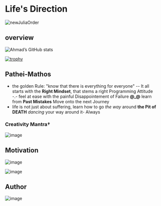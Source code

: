 # Life's Direction

![newJuliaOrder](https://user-images.githubusercontent.com/20923018/144691898-d3168a4e-d085-4587-abbd-008c421f884e.png)

## overview
![Ahmad’s GitHub stats](https://github-readme-stats.vercel.app/api?username=adamwillisXanax&show_icons=true&theme=tokyonight)


[![trophy](https://github-profile-trophy.vercel.app/?username=adamwillisXanax)](https://github.com/adamwillisXanax/github-profile-trophy)

## Pathei-Mathos


- the golden Rule: "know that there is everything for everyone"
-- It all starts with the __Right Mindset__, that stems a right Programming Attitude
-.- feel at ease with the painful Disappointement of Failure
**@_@** learn from **Past Mistakes**
 Move onto the next Journey
- life is not just about suffering, learn how to go _the way_  around **the Pit of DEATH** _dancing_ your way around it- Always

### Creativity Mantra†
![image](https://user-images.githubusercontent.com/20923018/144694561-eb705aa4-313a-4acb-a5ee-156bc3e5c3aa.png)


## Motivation

![image](https://user-images.githubusercontent.com/20923018/144695115-88870508-0993-41ea-b175-d573d5ac7a76.png)

![image](https://user-images.githubusercontent.com/20923018/144694952-5da5e9fc-b5bf-4c37-9add-9895c0fba808.png)

## Author

![image](https://user-images.githubusercontent.com/20923018/144693156-32e02008-1f3c-4b74-b2af-c813dd59242f.png)
